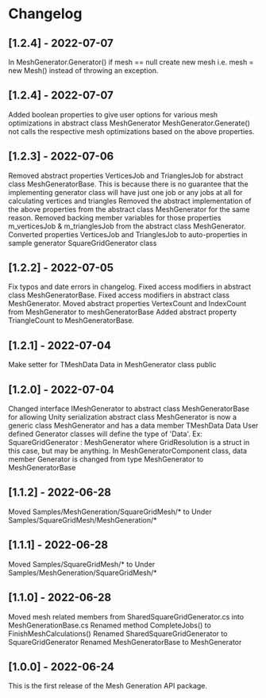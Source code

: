# Changelog
## [1.2.4] - 2022-07-07
In MeshGenerator.Generator() if mesh == null create new mesh i.e. mesh = new Mesh() instead of throwing an exception.

## [1.2.4] - 2022-07-07
Added boolean properties to give user options for various mesh optimizations in abstract class MeshGenerator
MeshGenerator.Generate() not calls the respective mesh optimizations based on the above properties.


## [1.2.3] - 2022-07-06
Removed abstract properties VerticesJob and TrianglesJob for abstract class MeshGeneratorBase. This is because there is no guarantee that the implementing generator class will have just one job or any jobs at all for calculating vertices and triangles
Removed the abstract implementation of the above properties from the abstract class MeshGenerator<TmeshData> for the same reason.
Removed backing member variables for those properties m_verticesJob & m_trianglesJob from the abstract class MeshGenerator<TmeshData>.
Converted properties VerticesJob and TrianglesJob to auto-properties in sample generator SquareGridGenerator class


## [1.2.2] - 2022-07-05
Fix typos and date errors in changelog.
Fixed access modifiers in abstract class MeshGeneratorBase.
Fixed access modifiers in abstract class MeshGenerator.
Moved abstract properties VertexCount and IndexCount from MeshGenerator to meshGeneratorBase
Added abstract property TriangleCount to MeshGeneratorBase.


## [1.2.1] - 2022-07-04
Make setter for TMeshData Data in MeshGenerator class public

## [1.2.0] - 2022-07-04
Changed interface IMeshGenerator to abstract class MeshGeneratorBase for allowing Unity serialization
abstract class MeshGenerator is now a generic class MeshGenerator<TMeshData> and has a data member TMeshData Data
User defined Generator classes will define the type of 'Data'. Ex: SquareGridGenerator : MeshGenerator<GridResolution> where 
GridResolution is a struct in this case, but may be anything.
In MeshGeneratorComponent class, data member Generator is changed from type MeshGenerator to MeshGeneratorBase

## [1.1.2] - 2022-06-28
Moved Samples/MeshGeneration/SquareGridMesh/* to Under Samples/SquareGridMesh/MeshGeneration/*

## [1.1.1] - 2022-06-28
Moved Samples/SquareGridMesh/* to Under Samples/MeshGeneration/SquareGridMesh/*

## [1.1.0] - 2022-06-28
Moved mesh related members from SharedSquareGridGenerator.cs into MeshGenerationBase.cs
Renamed method CompleteJobs() to FinishMeshCalculations()
Renamed SharedSquareGridGenerator to SquareGridGenerator
Renamed MeshGeneratorBase to MeshGenerator

## [1.0.0] - 2022-06-24
This is the first release of the Mesh Generation API package.
